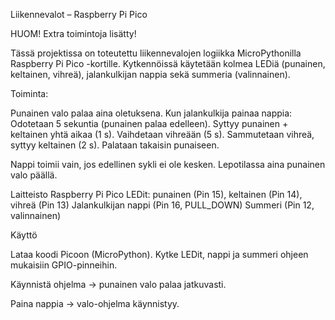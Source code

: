 Liikennevalot – Raspberry Pi Pico

HUOM! Extra toimintoja lisätty!

Tässä projektissa on toteutettu liikennevalojen logiikka MicroPythonilla Raspberry Pi Pico -kortille.
Kytkennöissä käytetään kolmea LEDiä (punainen, keltainen, vihreä), jalankulkijan nappia sekä summeria (valinnainen).

Toiminta:

Punainen valo palaa aina oletuksena.
Kun jalankulkija painaa nappia:
Odotetaan 5 sekuntia (punainen palaa edelleen).
Syttyy punainen + keltainen yhtä aikaa (1 s).
Vaihdetaan vihreään (5 s).
Sammutetaan vihreä, syttyy keltainen (2 s).
Palataan takaisin punaiseen.

Nappi toimii vain, jos edellinen sykli ei ole kesken.
Lepotilassa aina punainen valo päällä.


Laitteisto
Raspberry Pi Pico
LEDit: punainen (Pin 15), keltainen (Pin 14), vihreä (Pin 13)
Jalankulkijan nappi (Pin 16, PULL_DOWN)
Summeri (Pin 12, valinnainen)


Käyttö

Lataa koodi Picoon (MicroPython).
Kytke LEDit, nappi ja summeri ohjeen mukaisiin GPIO-pinneihin.

Käynnistä ohjelma → punainen valo palaa jatkuvasti.

Paina nappia → valo-ohjelma käynnistyy.
